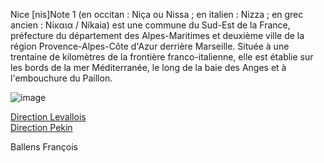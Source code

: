 Nice [nis]Note 1 (en occitan : Niça ou Nissa ; en italien : Nizza ; en grec ancien : Νίκαια / Níkaia) est une commune du Sud-Est de la France, préfecture du département des Alpes-Maritimes et deuxième ville de la région Provence-Alpes-Côte d'Azur derrière Marseille. Située à une trentaine de kilomètres de la frontière franco-italienne, elle est établie sur les bords de la mer Méditerranée, le long de la baie des Anges et à l'embouchure du Paillon.


![image](https://user-images.githubusercontent.com/115066388/198039887-3f38c154-b9fb-4214-ab01-31c21db0517f.png)


<a href="https://github.com/gavet92/LABY/blob/main/Levallois.md">Direction Levallois</a><br>
<a href="https://github.com/gavet92/LABY/blob/main/Pekin.md">Direction Pekin</a><br>



Ballens François
